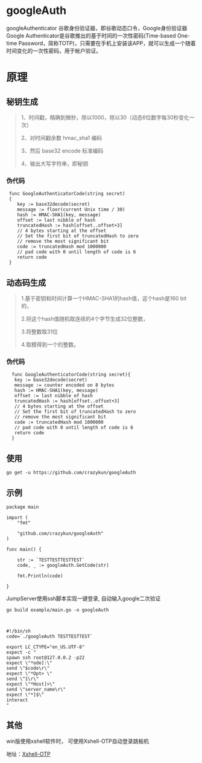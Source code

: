 # googleAuth
googleAuthenticator 谷歌身份验证器，即谷歌动态口令，Google身份验证器Google Authenticator是谷歌推出的基于时间的一次性密码(Time-based One-time Password，简称TOTP)，只需要在手机上安装该APP，就可以生成一个随着时间变化的一次性密码，用于帐户验证。

# 原理
## 秘钥生成

> 1、时间戳，精确到微秒，除以1000，除以30（动态6位数字每30秒变化一次） 
>
> 2、对时间戳余数 hmac_sha1 编码 
>
> 3、然后 base32 encode 标准编码 
>
> 4、输出大写字符串，即秘钥 
>


### 伪代码
```
 func GoogleAuthenticatorCode(string secret)      
 {
    key := base32decode(secret)   
    message := floor(current Unix time / 30)      
    hash := HMAC-SHA1(key, message)      
    offset := last nibble of hash      
    truncatedHash := hash[offset..offset+3]  
    // 4 bytes starting at the offset      
    // Set the first bit of truncatedHash to zero  
    // remove the most significant bit      
    code := truncatedHash mod 1000000      
    // pad code with 0 until length of code is 6      
    return code
 }
```

## 动态码生成
> 1.基于密钥和时间计算一个HMAC-SHA1的hash值，这个hash是160 bit的，
>
> 2.将这个hash值随机取连续的4个字节生成32位整数，
>
> 3.将整数取31位
>
> 4.取模得到一个的整数。

### 伪代码

```
  func GoogleAuthenticatorCode(string secret){
   key := base32decode(secret)      
   message := counter encoded on 8 bytes      
   hash := HMAC-SHA1(key, message)      
   offset := last nibble of hash      
   truncatedHash := hash[offset..offset+3]  
   // 4 bytes starting at the offset      
   // Set the first bit of truncatedHash to zero  
   // remove the most significant bit      
   code := truncatedHash mod 1000000      
   // pad code with 0 until length of code is 6      
   return code
  }
```

## 使用
```
go get -u https://github.com/crazykun/googleAuth
```


## 示例

```
package main

import (
	"fmt"

	"github.com/crazykun/googleAuth"
)

func main() {

	str := `TESTTESTTESTTEST`
	code, _ := googleAuth.GetCode(str)

	fmt.Println(code) 

}
```

JumpServer使用ssh脚本实现一键登录, 自动输入google二次验证
```
go build example/main.go -o googleAuth



#!/bin/sh
code=`./googleAuth TESTTESTTEST`

export LC_CTYPE="en_US.UTF-8"
expect -c "
spawn ssh root@127.0.0.2 -p22
expect \"*ode]:\"
send \"$code\r\"
expect \"*Opt> \"
send \"1\r\"
expect \"*Host]>\"
send \"server_name\r\"
expect \"*]$\"
interact
"
```


## 其他
win版使用xshell软件时， 可使用Xshell-OTP自动登录跳板机

地址：[Xshell-OTP](https://github.com/ms2008/Xshell-OTP)

